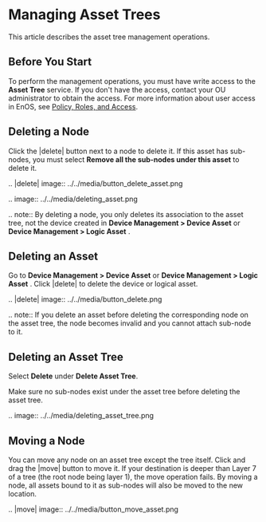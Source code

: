 # Managing Asset Trees

This article describes the asset tree management operations.

## Before You Start

To perform the management operations, you must have write access to the **Asset Tree** service. If you don't have the access, contact your OU administrator to obtain the access. For more information about user access in EnOS, see [Policy, Roles, and Access](/docs/iam/en/2.0.9/access_policy).

## Deleting a Node

Click the |delete| button next to a node to delete it. If this asset has sub-nodes, you must select **Remove all the sub-nodes under this asset** to delete it.

.. |delete| image:: ../../media/button_delete_asset.png

.. image:: ../../media/deleting_asset.png

.. note:: By deleting a node, you only deletes its association to the asset tree, not the device created in **Device Management > Device Asset** or **Device Management > Logic Asset** .

## Deleting an Asset

Go to **Device Management > Device Asset** or **Device Management > Logic Asset** . Click |delete| to delete the device or logical asset.

.. |delete| image:: ../../media/button_delete.png

.. note:: If you delete an asset before deleting the corresponding node on the asset tree, the node becomes invalid and you cannot attach sub-node to it.

## Deleting an Asset Tree

Select **Delete** under **Delete Asset Tree**.

Make sure no sub-nodes exist under the asset tree before deleting the asset tree.

.. image:: ../../media/deleting_asset_tree.png

## Moving a Node

You can move any node on an asset tree except the tree itself. Click and drag the |move| button to move it. If your destination is deeper than Layer 7 of a tree (the root node being layer 1), the move operation fails. By moving a node, all assets bound to it as sub-nodes will also be moved to the new location.

.. |move| image:: ../../media/button_move_asset.png

<!--end-->



